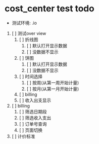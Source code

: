 # cost_center test todo

- 测试环境: .io

1. [ ] 测试over view
   1. [ ] 折线图
      1. [ ] 默认打开显示数据
      2. [ ] 没数据不显示
   2. [ ] 饼图
      1. [ ] 默认打开显示数据
      2. [ ] 没数据不显示
   3. [ ] 时间选择
      1. [ ] 按周(从第一周开始计量)
      2. [ ] 按月(从第一月开始计量)
   4. [ ] billing
   5. [ ] 收入出支显示
2. [ ] billing
   1. [ ] 筛选日期段
   2. [ ] 筛选收入支出
   3. [ ] 订单号查询
   4. [ ] 页面切换
3. [ ] 计价标准
